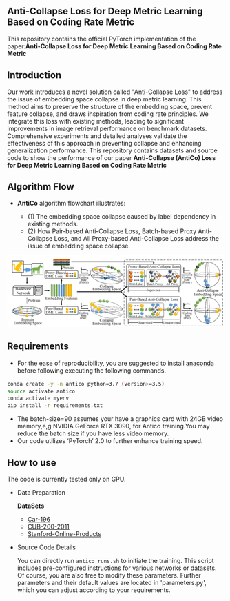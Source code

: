 ## Anti-Collapse Loss for Deep Metric Learning Based on Coding Rate Metric
This repository contains the official PyTorch implementation of the paper:**Anti-Collapse Loss for Deep Metric Learning Based on Coding Rate Metric**


Introduction
---
Our work introduces a novel solution called "Anti-Collapse Loss" to address the issue of embedding space collapse in deep metric learning. This method aims to preserve the structure of the embedding space, prevent feature collapse, and draws inspiration from coding rate principles. We integrate this loss with existing methods, leading to significant improvements in image retrieval performance on benchmark datasets. Comprehensive experiments and detailed analyses validate the effectiveness of this approach in preventing collapse and enhancing generalization performance.
This repository contains datasets and source code to show the performance of our paper **Anti-Collapse (AntiCo) Loss for Deep Metric Learning Based on Coding Rate Metric**


Algorithm Flow
---
- **AntiCo** algorithm flowchart illustrates:

    - (1)  The embedding space collapse caused by label dependency in existing methods.
    - (2) How Pair-based Anti-Collapse Loss, Batch-based Proxy Anti-Collapse Loss, and All Proxy-based Anti-Collapse Loss address the issue of embedding space collapse.

![Algorithm Flow](utilities/AntiCoalgfl.png)

Requirements
---
   - For the ease of reproducibility, you are suggested to install [anaconda](https://www.anaconda.com/distribution/) before following executing the following commands. 
   
```bash
conda create -y -n antico python=3.7 (version>=3.5)
source activate antico
conda activate myenv
pip install -r requirements.txt
```
   - The batch-size=90 assumes your have a graphics card with 24GB video memory,e,g NVIDIA GeForce RTX 3090, for Antico training.You may reduce the batch size if you have less video memory.
   - Our code utilizes ‘PyTorch’ 2.0 to further enhance training speed.

How to use
---
The code is currently tested only on GPU.
- Data Preparation

    **DataSets**
    - [Car-196](http://ai.stanford.edu/~jkrause/cars/car_devkit.tgz)
    - [CUB-200-2011](http://www.vision.caltech.edu/visipedia-data/CUB-200/images.tgz)
    - [Stanford-Online-Products](ftp://cs.stanford.edu/cs/cvgl/Stanford_Online_Products.zip)

- Source Code Details
    
    You can directly run `antico_runs.sh` to initiate the training. This script includes pre-configured instructions for various networks or datasets. Of course, you are also free to modify these parameters. Further parameters and their default values are located in 'parameters.py', which you can adjust according to your requirements.


